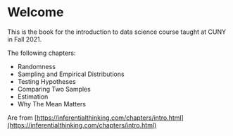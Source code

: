 # Welcome

This is the book for the introduction to data science course taught at CUNY in Fall 2021.

The following chapters:
* Randomness
* Sampling and Empirical Distributions
* Testing Hypotheses
* Comparing Two Samples
* Estimation
* Why The Mean Matters

Are from [https://inferentialthinking.com/chapters/intro.html](https://inferentialthinking.com/chapters/intro.html)
